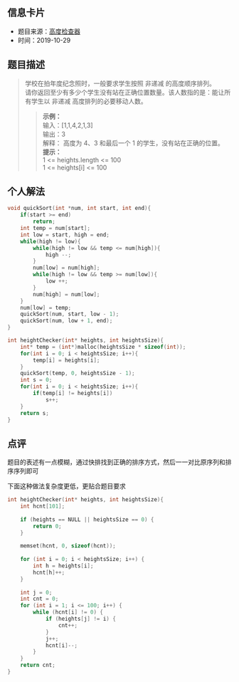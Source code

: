 ## 信息卡片
* 题目来源：[高度检查器](https://leetcode-cn.com/problems/height-checker/)
* 时间：2019-10-29



## 题目描述
>学校在拍年度纪念照时，一般要求学生按照 非递减 的高度顺序排列。<br>
请你返回至少有多少个学生没有站在正确位置数量。该人数指的是：能让所有学生以 非递减 高度排列的必要移动人数。<br>
>>**示例：** <br>
输入：[1,1,4,2,1,3] <br>
输出：3 <br>
解释：
高度为 4、3 和最后一个 1 的学生，没有站在正确的位置。<br>
**提示：**<br>
1 <= heights.length <= 100 <br>
1 <= heights[i] <= 100

## 个人解法
```c
void quickSort(int *num, int start, int end){
    if(start >= end)
        return;
    int temp = num[start];
    int low = start, high = end;
    while(high != low){
        while(high != low && temp <= num[high]){
            high --;
        }
        num[low] = num[high];
        while(high != low && temp >= num[low]){
            low ++;
        }
        num[high] = num[low];
    }
    num[low] = temp;
    quickSort(num, start, low - 1);
    quickSort(num, low + 1, end);
}

int heightChecker(int* heights, int heightsSize){
    int* temp = (int*)malloc(heightsSize * sizeof(int));
    for(int i = 0; i < heightsSize; i++){
        temp[i] = heights[i];
    }
    quickSort(temp, 0, heightsSize - 1);
    int s = 0;
    for(int i = 0; i < heightsSize; i++){
        if(temp[i] != heights[i])
            s++;
    }
    return s;
}
``` 



## 点评
题目的表述有一点模糊，通过快排找到正确的排序方式，然后一一对比原序列和排序序列即可 

下面这种做法复杂度更低，更贴合题目要求
```c
int heightChecker(int* heights, int heightsSize){
    int hcnt[101];
    
    if (heights == NULL || heightsSize == 0) {
        return 0;
    }
    
    memset(hcnt, 0, sizeof(hcnt));
    
    for (int i = 0; i < heightsSize; i++) {
        int h = heights[i];
        hcnt[h]++;
    }
    
    int j = 0;
    int cnt = 0;
    for (int i = 1; i <= 100; i++) {
        while (hcnt[i] != 0) {
            if (heights[j] != i) {
                cnt++;
            }
            j++;
            hcnt[i]--;
        }
    }
    return cnt;
}
```
